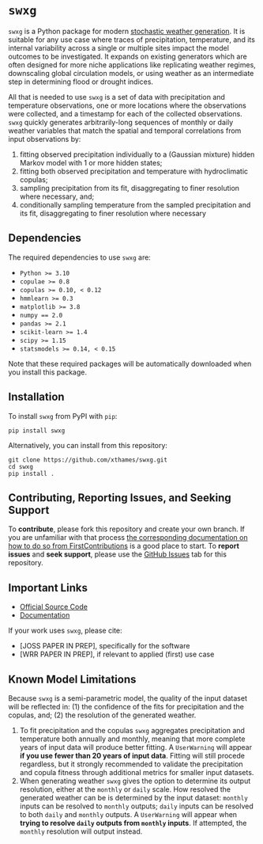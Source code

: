 # `swxg`
`swxg` is a Python package for modern [stochastic weather generation](https://www.ipcc-data.org/guidelines/pages/weather_generators.html). It is suitable for any use case where traces of precipitation, temperature, and its internal variability across a single or multiple sites impact the model outcomes to be investigated. It expands on existing generators which are often designed for more niche applications like replicating weather regimes, downscaling global circulation models, or using weather as an intermediate step in determining flood or drought indices.

All that is needed to use `swxg` is a set of data with precipitation and temperature observations, one or more locations where the observations were collected, and a timestamp for each of the collected observations. `swxg` quickly generates arbitrarily-long sequences of monthly or daily weather variables that match the spatial and temporal correlations from input observations by: 
  1. fitting observed precipitation individually to a (Gaussian mixture) hidden Markov model with 1 or more hidden states; 
  2. fitting both observed precipitation and temperature with hydroclimatic copulas;
  3. sampling precipitation from its fit, disaggregating to finer resolution where necessary, and;
  4. conditionally sampling temperature from the sampled precipitation and its fit, disaggregating to finer resolution where necessary

## Dependencies
The required dependencies to use `swxg` are:
  * `Python >= 3.10`
  * `copulae >= 0.8`
  * `copulas >= 0.10, < 0.12`
  * `hmmlearn >= 0.3`
  * `matplotlib >= 3.8`
  * `numpy == 2.0`
  * `pandas >= 2.1`
  * `scikit-learn >= 1.4`
  * `scipy >= 1.15`
  * `statsmodels >= 0.14, < 0.15`

Note that these required packages will be automatically downloaded when you install this package.

## Installation
To install `swxg` from PyPI with `pip`:

    pip install swxg

Alternatively, you can install from this repository:

    git clone https://github.com/xthames/swxg.git
    cd swxg
    pip install .

## Contributing, Reporting Issues, and Seeking Support
To **contribute**, please fork this repository and create your own branch. If you are unfamiliar with that process [the corresponding documentation on how to do so from FirstContributions](https://github.com/firstcontributions/first-contributions#first-contributions) is a good place to start. To **report issues** and **seek support**, please use the [GitHub Issues](https://github.com/xthames/swxg/issues) tab for this repository.

## Important Links
  * [Official Source Code](https://github.com/xthames/swxg)
  * [Documentation](https://swxg.readthedocs.org)

If your work uses `swxg`, please cite: 
  * [JOSS PAPER IN PREP], specifically for the software
  * [WRR PAPER IN PREP], if relevant to applied (first) use case

## Known Model Limitations
Because `swxg` is a semi-parametric model, the quality of the input dataset will be reflected in: (1) the confidence of the fits for precipitation and the copulas, and; (2) the resolution of the generated weather. 
  1. To fit precipitation and the copulas `swxg` aggregates precipitation and temperature both annually and monthly, meaning that more complete years of input data will produce better fitting. A `UserWarning` will appear **if you use fewer than 20 years of input data**. Fitting will still procede regardless, but it strongly recommended to validate the precipitation and copula fitness through additional metrics for smaller input datasets.
  2. When generating weather `swxg` gives the option to determine its output resolution, either at the `monthly` or `daily` scale. How resolved the generated weather can be is determined by the input dataset: `monthly` inputs can be resolved to `monthly` outputs; `daily` inputs can be resolved to both `daily` and `monthly` outputs. A `UserWarning` will appear when **trying to resolve `daily` outputs from `monthly` inputs**. If attempted, the `monthly` resolution will output instead.  
